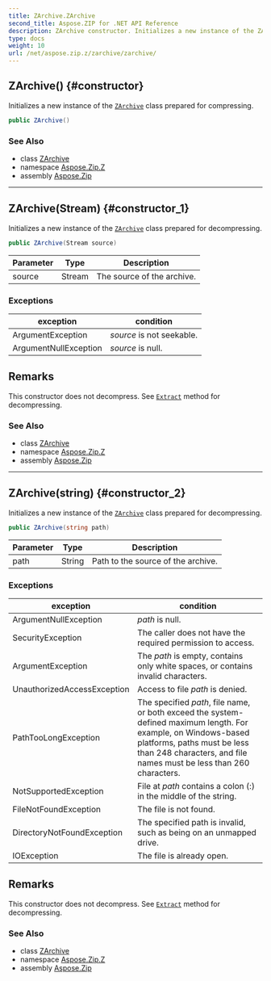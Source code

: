 ```yaml
---
title: ZArchive.ZArchive
second_title: Aspose.ZIP for .NET API Reference
description: ZArchive constructor. Initializes a new instance of the ZArchive class prepared for compressing
type: docs
weight: 10
url: /net/aspose.zip.z/zarchive/zarchive/
---
```

## ZArchive() {#constructor}

Initializes a new instance of the [`ZArchive`](../) class prepared for compressing.

```csharp
public ZArchive()
```

### See Also

* class [ZArchive](../)
* namespace [Aspose.Zip.Z](../../zarchive/)
* assembly [Aspose.Zip](../../../)

---

## ZArchive(Stream) {#constructor_1}

Initializes a new instance of the [`ZArchive`](../) class prepared for decompressing.

```csharp
public ZArchive(Stream source)
```

| Parameter | Type | Description |
| --- | --- | --- |
| source | Stream | The source of the archive. |

### Exceptions

| exception | condition |
| --- | --- |
| ArgumentException | *source* is not seekable. |
| ArgumentNullException | *source* is null. |

## Remarks

This constructor does not decompress. See [`Extract`](../extract/) method for decompressing.

### See Also

* class [ZArchive](../)
* namespace [Aspose.Zip.Z](../../zarchive/)
* assembly [Aspose.Zip](../../../)

---

## ZArchive(string) {#constructor_2}

Initializes a new instance of the [`ZArchive`](../) class prepared for decompressing.

```csharp
public ZArchive(string path)
```

| Parameter | Type | Description |
| --- | --- | --- |
| path | String | Path to the source of the archive. |

### Exceptions

| exception | condition |
| --- | --- |
| ArgumentNullException | *path* is null. |
| SecurityException | The caller does not have the required permission to access. |
| ArgumentException | The *path* is empty, contains only white spaces, or contains invalid characters. |
| UnauthorizedAccessException | Access to file *path* is denied. |
| PathTooLongException | The specified *path*, file name, or both exceed the system-defined maximum length. For example, on Windows-based platforms, paths must be less than 248 characters, and file names must be less than 260 characters. |
| NotSupportedException | File at *path* contains a colon (:) in the middle of the string. |
| FileNotFoundException | The file is not found. |
| DirectoryNotFoundException | The specified path is invalid, such as being on an unmapped drive. |
| IOException | The file is already open. |

## Remarks

This constructor does not decompress. See [`Extract`](../extract/) method for decompressing.

### See Also

* class [ZArchive](../)
* namespace [Aspose.Zip.Z](../../zarchive/)
* assembly [Aspose.Zip](../../../)


